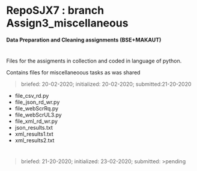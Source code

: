 # RepoSJX7 : branch Assign3_miscellaneous
__Data Preparation and Cleaning assignments (BSE+MAKAUT)__
#
Files for the assigments in collection and coded in language of python.

Contains files for miscellaneoous tasks as was shared 
>briefed: 20-02-2020; initialized: 20-02-2020; submitted:21-20-2020 
- file_csv_rd.py
- file_json_rd_wr.py
- file_webScrRq.py
- file_webScrUL3.py 
- file_xml_rd_wr.py
- json_results.txt
- xml_results1.txt 
- xml_results2.txt
# 
>briefed: 21-20-2020; initialized: 23-02-2020; submitted: >pending
